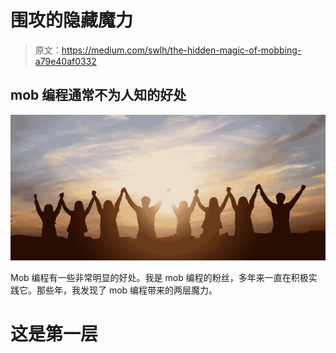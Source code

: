 # 围攻的隐藏魔力

> 原文：<https://medium.com/swlh/the-hidden-magic-of-mobbing-a79e40af0332>

## mob 编程通常不为人知的好处

![](img/41f32a82e5103813f9be77cfa954d9cf.png)

Mob 编程有一些非常明显的好处。我是 mob 编程的粉丝，多年来一直在积极实践它。那些年，我发现了 mob 编程带来的两层魔力。

# 这是第一层